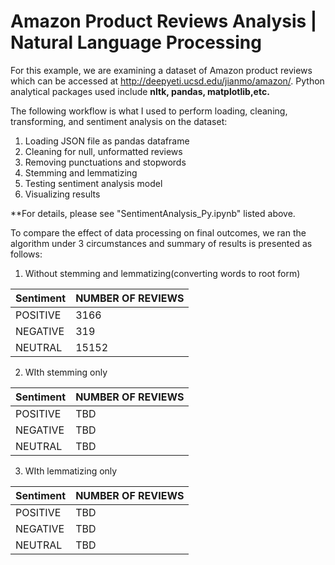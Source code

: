 # Amazon Product Reviews Analysis | Natural Language Processing

For this example, we are examining a dataset of Amazon product reviews which can be accessed at http://deepyeti.ucsd.edu/jianmo/amazon/. Python analytical packages used include **nltk, pandas, matplotlib,etc.**

The following workflow is what I used to perform loading, cleaning, transforming, and sentiment analysis on the dataset:
1. Loading JSON file as pandas dataframe
2. Cleaning for null, unformatted reviews
3. Removing punctuations and stopwords
4. Stemming and lemmatizing
5. Testing sentiment analysis model
6. Visualizing results

**For details, please see "SentimentAnalysis_Py.ipynb" listed above.

To compare the effect of data processing on final outcomes, we ran the algorithm under 3 circumstances and summary of results is presented as follows:

1. Without stemming and lemmatizing(converting words to root form)

| Sentiment | NUMBER OF REVIEWS |
| ------------- | ------------- |
| POSITIVE  | 3166 |
| NEGATIVE  | 319 |
| NEUTRAL  | 15152 |

2. WIth stemming only

| Sentiment | NUMBER OF REVIEWS |
| ------------- | ------------- |
| POSITIVE  | TBD |
| NEGATIVE  | TBD |
| NEUTRAL  | TBD |

3. WIth lemmatizing only

| Sentiment | NUMBER OF REVIEWS |
| ------------- | ------------- |
| POSITIVE  | TBD |
| NEGATIVE  | TBD |
| NEUTRAL  | TBD |





